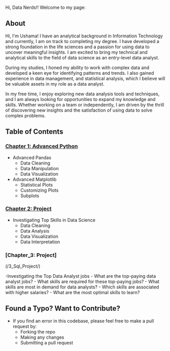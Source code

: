 Hi, Data Nerds!! Welcome to my page:

## About

Hi, I'm Ushama! I have an analytical background in Information Technology and currently, I am on track to completing my degree. I have developed a strong foundation in the life sciences and a passion for using data to uncover meaningful insights. I am excited to bring my technical and analytical skills to the field of data science as an entry-level data analyst.

During my studies, I honed my ability to work with complex data and developed a keen eye for identifying patterns and trends. I also gained experience in data management, and statistical analysis, which I believe will be valuable assets in my role as a data analyst.

In my free time, I enjoy exploring new data analysis tools and techniques, and I am always looking for opportunities to expand my knowledge and skills. Whether working on a team or independently, I am driven by the thrill of discovering new insights and the satisfaction of using data to solve complex problems.

## Table of Contents

### [Chapter 1: Advanced Python](/1_Advanced/)

- Advanced Pandas
    - Data Cleaning
    - Data Manipulation
    - Data Visualization
- Advanced Matplotlib
    - Statistical Plots
    - Customizing Plots
    - Subplots

### [Chapter 2: Project](/2_Python_Project/)

- Investigating Top Skills in Data Science
    - Data Cleaning
    - Data Analysis
    - Data Visualization
    - Data Interpretation

### [Chapter_3: Project]
(/3_Sql_Project/)

-Investigating the Top Data Analyst jobs
    - What are the top-paying data analyst jobs?
    - What skills are required for these top-paying jobs?
    - What skills are most in demand for data analysts?
    - Which skills are associated with higher salaries?
    - What are the most optimal skills to learn?

## Found a Typo? Want to Contribute?
- If you find an error in this codebase, please feel free to make a pull request by:
    - Forking the repo
    - Making any changes
    - Submitting a pull request
